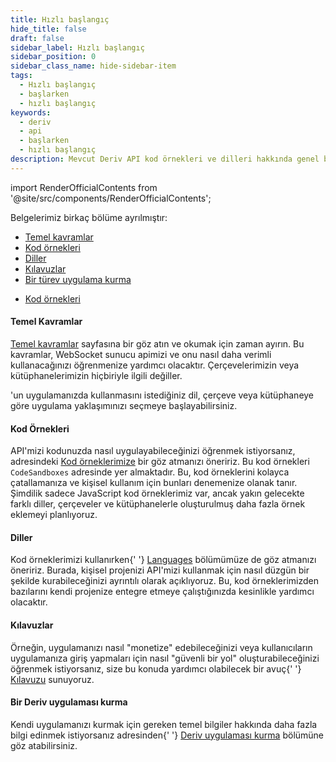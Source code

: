 ```yaml
---
title: Hızlı başlangıç
hide_title: false
draft: false
sidebar_label: Hızlı başlangıç
sidebar_position: 0
sidebar_class_name: hide-sidebar-item
tags:
  - Hızlı başlangıç
  - başlarken
  - hızlı başlangıç
keywords:
  - deriv
  - api
  - başlarken
  - hızlı başlangıç
description: Mevcut Deriv API kod örnekleri ve dilleri hakkında genel bilgi edinin ve ticaret uygulamanızı oluşturmak için bunları nasıl kullanacağınızı öğrenin.
---
```


import RenderOfficialContents from '@site/src/components/RenderOfficialContents';

Belgelerimiz birkaç bölüme ayrılmıştır:

<RenderOfficialContents>
  <ul>
    <li>
      <a href='category/core-concepts'>Temel kavramlar</a>
    </li>
    <li>
      <a href='category/code-examples'>Kod örnekleri</a>
    </li>
    <li>
      <a href='category/languages'>Diller</a>
    </li>
    <li>
      <a href='category/guides'>Kılavuzlar</a>
    </li>
    <li>
      <a href='setting-up-a-deriv-application'>Bir türev uygulama kurma</a>
    </li>
  </ul>
  <ul>
    <li>
      <a href='category/code-examples'>Kod örnekleri</a>
    </li>
  </ul>
</RenderOfficialContents>

<RenderOfficialContents>
  <h4>Temel Kavramlar</h4>
</RenderOfficialContents>

<RenderOfficialContents>
    <a href='/docs/category/core-concepts'>Temel kavramlar</a> sayfasına bir göz atın ve okumak için
    zaman ayırın. Bu kavramlar, WebSocket sunucu apimizi
    ve onu nasıl daha verimli kullanacağınızı öğrenmenize yardımcı olacaktır. Çerçevelerimizin veya kütüphanelerimizin hiçbiriyle ilgili değiller.
</RenderOfficialContents>

<RenderOfficialContents><RenderOfficialContents><RenderOfficialContents><RenderOfficialContents>'un uygulamanızda kullanmasını istediğiniz dil, çerçeve veya kütüphaneye göre uygulama yaklaşımınızı seçmeye başlayabilirsiniz.</RenderOfficialContents></RenderOfficialContents></RenderOfficialContents></RenderOfficialContents>

<h4>Kod Örnekleri</h4>

API'mizi kodunuzda nasıl uygulayabileceğinizi öğrenmek istiyorsanız,
adresindeki <a href='/docs/category/code-examples'>Kod örneklerimize</a> bir göz atmanızı öneririz. Bu kod örnekleri
`CodeSandboxes` adresinde yer almaktadır. Bu, kod örneklerini kolayca çatallamanıza ve
kişisel kullanım için bunları denemenize olanak tanır. Şimdilik sadece JavaScript kod örneklerimiz var, ancak yakın gelecekte farklı diller, çerçeveler ve kütüphanelerle oluşturulmuş daha fazla örnek
eklemeyi planlıyoruz.

<RenderOfficialContents>
  <h4>Diller</h4>
</RenderOfficialContents>

<RenderOfficialContents>
    Kod örneklerimizi kullanırken{' '}
    <a href='/docs/category/languages'>Languages</a> bölümümüze de göz atmanızı öneririz. Burada,
    kişisel projenizi API'mizi kullanmak için nasıl düzgün bir şekilde kurabileceğinizi ayrıntılı olarak açıklıyoruz. Bu, kod örneklerimizden bazılarını kendi projenize entegre etmeye çalıştığınızda
    kesinlikle yardımcı olacaktır.
</RenderOfficialContents>

<RenderOfficialContents>
  <h4>Kılavuzlar</h4>
</RenderOfficialContents>

<RenderOfficialContents>
    Örneğin, uygulamanızı nasıl "monetize" edebileceğinizi veya kullanıcıların uygulamanıza giriş yapmaları için nasıl
    "güvenli bir yol" oluşturabileceğinizi öğrenmek istiyorsanız, size bu konuda yardımcı olabilecek bir avuç{' '}
    <a href='/docs/category/guides'>Kılavuzu</a> sunuyoruz.
</RenderOfficialContents>

<RenderOfficialContents>
  <h4>Bir Deriv uygulaması kurma</h4>
</RenderOfficialContents>

<RenderOfficialContents>
    Kendi uygulamanızı kurmak için gereken temel bilgiler hakkında daha fazla bilgi edinmek istiyorsanız
    adresinden{' '}
    <a href='/docs/setting-up-a-deriv-application'>Deriv uygulaması kurma</a> bölümüne göz atabilirsiniz.
</RenderOfficialContents>
